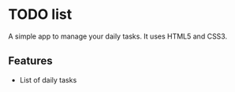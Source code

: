 # TODO list
A simple app to manage your daily tasks.
It uses HTML5 and CSS3.
## Features
* List of daily tasks















